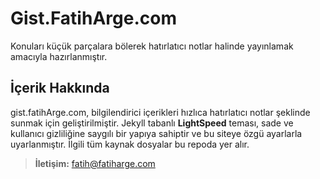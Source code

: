 # Gist.FatihArge.com

Konuları küçük parçalara bölerek hatırlatıcı notlar halinde yayınlamak amacıyla hazırlanmıştır.

## İçerik Hakkında

gist.fatihArge.com, bilgilendirici içerikleri hızlıca hatırlatıcı notlar şeklinde sunmak için geliştirilmiştir. Jekyll tabanlı **LightSpeed** teması, sade ve kullanıcı gizliliğine saygılı bir yapıya sahiptir ve bu siteye özgü ayarlarla uyarlanmıştır. İlgili tüm kaynak dosyalar bu repoda yer alır.

> **İletişim:** fatih@fatiharge.com